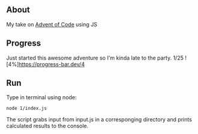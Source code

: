## About

My take on [Advent of Code](https://adventofcode.com/) using JS

## Progress

Just started this awesome adventure so I'm kinda late to the party.
1/25 ![4%]https://progress-bar.dev/4

## Run

Type in terminal using node:

```
node 1/index.js
```

The script grabs input from input.js in a corresponging directory and prints calculated results to the console.
